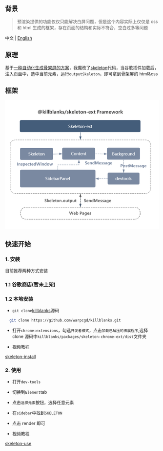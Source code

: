 ## 背景

> 预渲染提供的功能仅仅只能解决白屏问题，但是这个内容实际上仅仅是 css 和 html 生成的框架，存在页面的结构和实际不符合，空白过多等问题

中文 | [English](https://github.com/warpcgd/killblanks/blob/main/packages/skeleton-chrome-ext/README_EN.md)

## 原理

基于[一种自动化生成骨架屏的方案](https://github.com/Jocs/jocs.github.io/issues/22)，我魔改了[skeleton](https://github.com/ElemeFE/page-skeleton-webpack-plugin/tree/master/src/script)代码，当谷歌插件加载后，注入页面中，选中当前元素，运行`outputSkeleton`，即可拿到骨架屏的 html&css

## 框架

![@killblanks_skeleleton_ext_framework](./assets/@killblanks_skeleleton_ext_framework.png)

## 快速开始

### 1. 安装

目前推荐两种方式安装

### 1.1 谷歌商店(暂未上架)

### 1.2 本地安装

- `git clone`[killblanks](https://github.com/warpcgd/killblanks)源码

```sh
  git clone https://github.com/warpcgd/killblanks.git
```

- 打开`chrome:extensions`，勾选`开发者模式`，点击`加载已解压的拓展程序`,选择 clone 源码中`killblanks/packages/skeleton-chrome-ext/dist`文件夹

- 视频教程

[skeleton-install](https://o-static.ihago.net/skeleton/4e19720a16e0f8b3057ea76958f1d542/anzhuangskeletonext.mp4)

### 2. 使用

- 打开`dev-tools`
- 切换到`Element`tab
- 点击`选择元素`按钮，选择任意元素
- 在`sidebar`中找到`SKELETON`
- 点击 render 即可

- 视频教程

[skeleton-use](https://o-static.ihago.net/skeleton/d1349a7ee99d255649b38616f26de70f/shiyongskeletonext.mp4)
